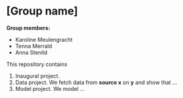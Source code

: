 # \[Group name\]

**Group members:**
- Karoline Meulengracht
- Tenna Merrald
- Anna Stenild

This repository contains  
1. Inaugural project. 
2. Data project. We fetch data from **source x** on **y** and show that ...
3. Model project. We model ...